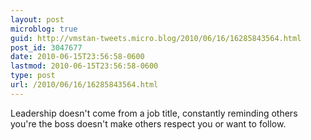 ```yaml
---
layout: post
microblog: true
guid: http://vmstan-tweets.micro.blog/2010/06/16/16285843564.html
post_id: 3047677
date: 2010-06-15T23:56:58-0600
lastmod: 2010-06-15T23:56:58-0600
type: post
url: /2010/06/16/16285843564.html
---
```

Leadership doesn't come from a job title, constantly reminding others you're the boss doesn't make others respect you or want to follow.
